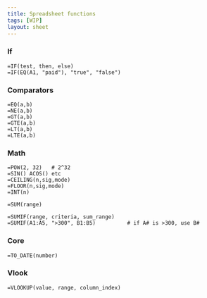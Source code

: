 ```yaml
---
title: Spreadsheet functions
tags: [WIP]
layout: sheet
---
```


### If

```
=IF(test, then, else)
=IF(EQ(A1, "paid"), "true", "false")
```

### Comparators

```
=EQ(a,b)
=NE(a,b)
=GT(a,b)
=GTE(a,b)
=LT(a,b)
=LTE(a,b)
```

### Math

```
=POW(2, 32)   # 2^32
=SIN() ACOS() etc
=CEILING(n,sig,mode)
=FLOOR(n,sig,mode)
=INT(n)
```

```
=SUM(range)
```

```
=SUMIF(range, criteria, sum_range)
=SUMIF(A1:A5, ">300", B1:B5)          # if A# is >300, use B#
```

### Core

```
=TO_DATE(number)
```

### Vlook

```
=VLOOKUP(value, range, column_index)
```
